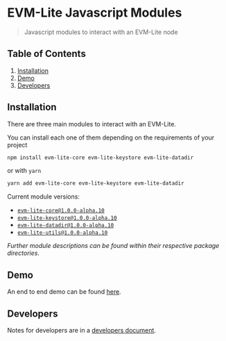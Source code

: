 # EVM-Lite Javascript Modules

> Javascript modules to interact with an EVM-Lite node

## Table of Contents

1. [Installation](#installation)
2. [Demo](#Demo)
3. [Developers](#developers)

## Installation

There are three main modules to interact with an EVM-Lite.

You can install each one of them depending on the requirements of your project

```bash
npm install evm-lite-core evm-lite-keystore evm-lite-datadir
```

or with `yarn`

```bash
yarn add evm-lite-core evm-lite-keystore evm-lite-datadir
```

Current module versions:

-   [`evm-lite-core@1.0.0-alpha.10`](packages/core/README.md)
-   [`evm-lite-keystore@1.0.0-alpha.10`](packages/keystore/README.md)
-   [`evm-lite-datadir@1.0.0-alpha.10`](packages/datadir/README.md)
-   [`evm-lite-utils@1.0.0-alpha.10`](packages/utils/README.md)

_Further module descriptions can be found within their respective package directories._

## Demo

An end to end demo can be found [here](demo/README.md).

## Developers

Notes for developers are in a [developers document](docs/developers.md).
